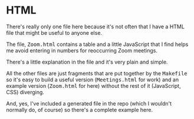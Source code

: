 # HTML

There's really only one file here because it's not often that I have a HTML
file that might be useful to anyone else.

The file, <tt>Zoom.html</tt> contains a table and a little JavaScript
that I find helps me avoid entering in numbers for reoccurring Zoom
meetings.

There's a little explanation in the file and it's very plain and
simple.

All the other files are just fragments that are put together by the
<tt>Makefile</tt> so it's easy to build a useful version
(<tt>Meetings.html</tt> for work) and an example version
(<tt>Zoom.html</tt> for here) without the rest of it (JavaScript, CSS)
diverging. 

And, yes, I've included a generated file in the repo (which I wouldn't
normally do, of course) so there's a complete example here.
